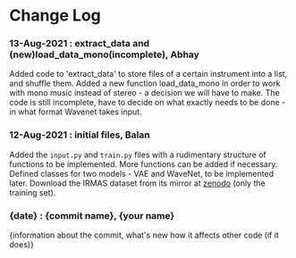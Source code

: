 # Change Log

### 13-Aug-2021 : extract_data and (new)load_data_mono(incomplete), Abhay
Added code to 'extract_data' to store files of a certain instrument into a list, and shuffle them. Added a new function load_data_mono in order to work with mono music instead of stereo - a decision we will have to make. The code is still incomplete, have to decide on what exactly needs to be done - in what format Wavenet takes input. 
### 12-Aug-2021 : initial files, Balan
Added the `input.py` and `train.py` files with a rudimentary structure of functions to be implemented. More functions can be added if necessary. Defined classes for two models - VAE and WaveNet, to be implemented later. Download the IRMAS dataset from its mirror at [zenodo](https://zenodo.org/record/1290750#.YRQW1XUzbmx) (only the training set).

### {date} : {commit name}, {your name}
  {information about the commit, what\'s new how it affects other code (if it does)}
